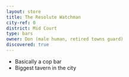 ```yaml
---
layout: store
title: The Resolute Watchman
city-ref: 0
district: Mid Court
type: bars
owner: Don (male human, retired towns guard)
discovered: true
---
```

- Basically a cop bar
- Biggest tavern in the city
